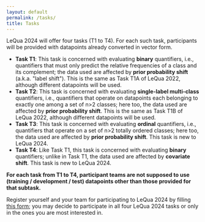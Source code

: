 ```yaml
---
layout: default
permalink: /tasks/
title: Tasks
---
```


LeQua 2024 will offer four tasks (T1 to T4). For each such task, participants will be provided with datapoints already converted in vector form.

- **Task T1**: This task is concerned with evaluating **binary** quantifiers, i.e., quantifiers that must only predict the relative frequencies of a class and its complement; the data used are affected by **prior probability shift** (a.k.a. "label shift"). This is the same as Task T1A of LeQua 2022, although different datapoints will be used.
- **Task T2**: This task is concerned with evaluating **single-label multi-class** quantifiers, i.e., quantifiers that operate on datapoints each belonging to exactly one among a set of n>2 classes; here too, the data used are affected by **prior probability shift**. This is the same as Task T1B of LeQua 2022, although different datapoints will be used.
- **Task T3**: This task is concerned with evaluating **ordinal** quantifiers, i.e., quantifiers that operate on a set of n>2 totally ordered classes; here too, the data used are affected by **prior probability shift**. This task is new to LeQua 2024.
- **Task T4**: Like Task T1, this task is concerned with evaluating **binary** quantifiers; unlike in Task T1, the data used are affected by **covariate shift**. This task is new to LeQua 2024.

**For each task from T1 to T4, participant teams are not supposed to use (training / development / test) datapoints other than those provided for that subtask.**

Register yourself and your team for participating to LeQua 2024 by filling [this form](https://forms.gle/1U8g9fP5qzzpF5TJ6); you may decide to participate in all four LeQua 2024 tasks or only in the ones you are most interested in.

